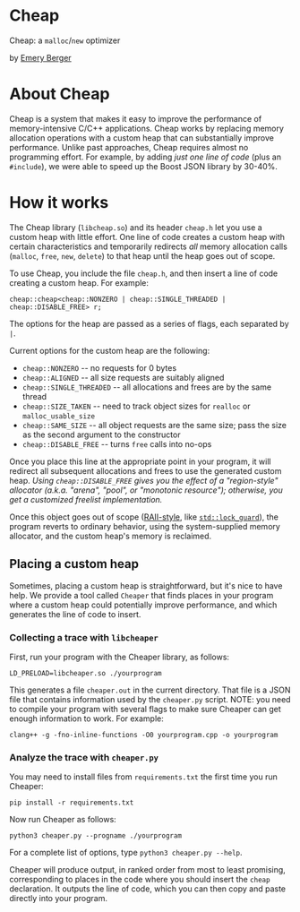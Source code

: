 # Cheap

Cheap: a `malloc`/`new` optimizer

by [Emery Berger](https://emeryberger.com)

# About Cheap

Cheap is a system that makes it easy to improve the performance of
memory-intensive C/C++ applications. Cheap works by replacing memory
allocation operations with a custom heap that can substantially
improve performance. Unlike past approaches, Cheap requires almost no
programming effort. For example, by adding _just one line of code_
(plus an `#include`), we were able to speed up the Boost JSON library
by 30-40%.

# How it works

The Cheap library (`libcheap.so`) and its header `cheap.h` let you use
a custom heap with little effort. One line of code creates a custom
heap with certain characteristics and temporarily redirects _all_
memory allocation calls (`malloc`, `free`, `new`, `delete`) to that
heap until the heap goes out of scope.

To use Cheap, you include the file `cheap.h`, and then insert a line of code creating a custom heap. For example:

    cheap::cheap<cheap::NONZERO | cheap::SINGLE_THREADED | cheap::DISABLE_FREE> r;

The options for the heap are passed as a series of flags, each separated by `|`.

Current options for the custom heap are the following:

* `cheap::NONZERO` -- no requests for 0 bytes
* `cheap::ALIGNED` -- all size requests are suitably aligned
* `cheap::SINGLE_THREADED` -- all allocations and frees are by the same thread
* `cheap::SIZE_TAKEN` -- need to track object sizes for `realloc` or `malloc_usable_size`
* `cheap::SAME_SIZE` -- all object requests are the same size; pass the size as the second argument to the constructor
* `cheap::DISABLE_FREE` -- turns `free` calls into no-ops

Once you place this line at the appropriate point in your program, it
will redirect all subsequent allocations and frees to use the
generated custom heap. _Using `cheap::DISABLE_FREE` gives you the effect of a "region-style" allocator (a.k.a. "arena", "pool", or "monotonic
resource"); otherwise, you get a customized freelist implementation._

Once this object goes out of scope ([RAII-style](https://en.cppreference.com/w/cpp/language/raii), like 
[`std::lock_guard`](https://en.cppreference.com/w/cpp/thread/lock_guard)), the program reverts to ordinary behavior, using the
system-supplied memory allocator, and the custom heap's memory is
reclaimed.

## Placing a custom heap

Sometimes, placing a custom heap is straightforward, but it's nice to
have help. We provide a tool called `Cheaper` that finds places in
your program where a custom heap could potentially improve
performance, and which generates the line of code to insert.

### Collecting a trace with `libcheaper`

First, run your program with the Cheaper library, as follows:

    LD_PRELOAD=libcheaper.so ./yourprogram

This generates a file `cheaper.out` in the current directory. That file is a JSON file that contains information used by the `cheaper.py` script. NOTE: you need to compile your program with several flags to make sure Cheaper can get enough information to work. For example:

    clang++ -g -fno-inline-functions -O0 yourprogram.cpp -o yourprogram

### Analyze the trace with `cheaper.py`

You may need to install files from `requirements.txt` the first time you
run Cheaper:

    pip install -r requirements.txt

Now run Cheaper as follows:

    python3 cheaper.py --progname ./yourprogram

For a complete list of options, type `python3 cheaper.py --help`.

Cheaper will produce output, in ranked order from most to least
promising, corresponding to places in the code where you should insert
the `cheap` declaration. It outputs the line of code, which you can
then copy and paste directly into your program.

